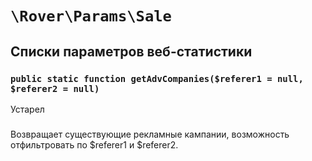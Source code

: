 # `\Rover\Params\Sale` 
## Списки параметров веб-статистики
### `public static function getAdvCompanies($referer1 = null, $referer2 = null)`
Устарел

###
Возвращает существующие рекламные кампании, возможность отфильтровать по $referer1 и $referer2.
